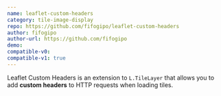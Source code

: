 ```yaml
---
name: leaflet-custom-headers
category: tile-image-display
repo: https://github.com/fifogipo/leaflet-custom-headers
author: fifogipo
author-url: https://github.com/fifogipo
demo: 
compatible-v0:
compatible-v1: true
---
```


Leaflet Custom Headers is an extension to `L.TileLayer` that allows you to add **custom headers** to HTTP requests when loading tiles.
